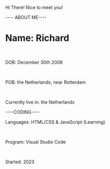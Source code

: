 Hi There! Nice to meet you!

---- ABOUT ME----

<h1> Name: Richard </h1>
<br>
<p>DOB: December 30th 2006</p>
<br>
<p>POB: the Netherlands, near Rotterdam</p>
<br>
<p>Currently live in: the Netherlands</p>

----CODING----

<p> Languages: HTML/CSS & JavaScript (Learning) </p>
<br>
<p>Program: Visual Studio Code </p>
<br>
<p>Started: 2023 </p>
<br>


